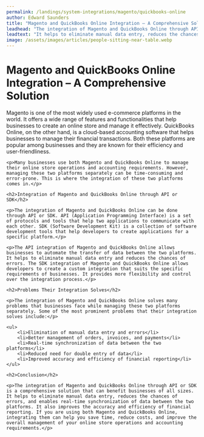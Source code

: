 ```yaml
---
permalink: /landings/system-integrations/magento/quickbooks-online
author: Edward Saunders
title: "Magento and QuickBooks Online Integration – A Comprehensive Solution"
leadhead: "The integration of Magento and QuickBooks Online through API or SDK is a comprehensive solution that can benefit businesses of all sizes"
leadtext: "It helps to eliminate manual data entry, reduces the chances of errors, and enables real-time synchronization of data between the two platforms. It also improves the accuracy and efficiency of financial reporting. If you are using both Magento and QuickBooks Online, integrating them can help you save time, reduce costs, and improve the overall management of your online store operations and accounting requirements."
image: /assets/images/articles/people-sitting-near-table.webp
---
```

<div class="arttext">	<h1>Magento and QuickBooks Online Integration – A Comprehensive Solution</h1>
	<p>Magento is one of the most widely used e-commerce platforms in the world. It offers a wide range of features and functionalities that help businesses to create an online store and manage it effectively. QuickBooks Online, on the other hand, is a cloud-based accounting software that helps businesses to manage their financial transactions. Both these platforms are popular among businesses and they are known for their efficiency and user-friendliness.</p>

	<p>Many businesses use both Magento and QuickBooks Online to manage their online store operations and accounting requirements. However, managing these two platforms separately can be time-consuming and error-prone. This is where the integration of these two platforms comes in.</p>

	<h2>Integration of Magento and QuickBooks Online through API or SDK</h2>

	<p>The integration of Magento and QuickBooks Online can be done through API or SDK. API (Application Programming Interface) is a set of protocols and tools that help two applications to communicate with each other. SDK (Software Development Kit) is a collection of software development tools that help developers to create applications for a specific platform.</p>

	<p>The API integration of Magento and QuickBooks Online allows businesses to automate the transfer of data between the two platforms. It helps to eliminate manual data entry and reduces the chances of errors. The SDK integration of Magento and QuickBooks Online allows developers to create a custom integration that suits the specific requirements of businesses. It provides more flexibility and control over the integration process.</p>

	<h2>Problems Their Integration Solves</h2>

	<p>The integration of Magento and QuickBooks Online solves many problems that businesses face while managing these two platforms separately. Some of the most prominent problems that their integration solves include:</p>

	<ul>
		<li>Elimination of manual data entry and errors</li>
		<li>Better management of orders, invoices, and payments</li>
		<li>Real-time synchronization of data between the two platforms</li>
		<li>Reduced need for double entry of data</li>
		<li>Improved accuracy and efficiency of financial reporting</li>
	</ul>

	<h2>Conclusion</h2>

	<p>The integration of Magento and QuickBooks Online through API or SDK is a comprehensive solution that can benefit businesses of all sizes. It helps to eliminate manual data entry, reduces the chances of errors, and enables real-time synchronization of data between the two platforms. It also improves the accuracy and efficiency of financial reporting. If you are using both Magento and QuickBooks Online, integrating them can help you save time, reduce costs, and improve the overall management of your online store operations and accounting requirements.</p>
</div>